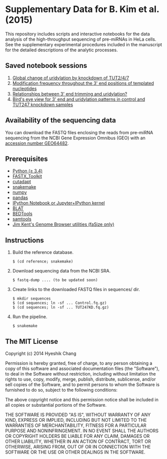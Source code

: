 # Supplementary Data for B. Kim et al. (2015)

This repository includes scripts and interactive notebooks for the data analysis of the high-throughput
sequencing of pre-miRNAs in HeLa cells. See the supplementary experimental procedures included in the
manuscript for the detailed descriptions of the analytic processes.


## Saved notebook sessions

1. [Global change of uridylation by knockdown of TUT2/4/7](http://nbviewer.ipython.org/github/hyeshik/bskim-2015-pre-miRNA/blob/master/notes/plot-global-uridylation-changes.ipynb)
1. [Modification frequency throughout the 3' end positions of templated nucleotides](http://nbviewer.ipython.org/github/hyeshik/bskim-2015-pre-miRNA/blob/master/notes/plot-modifications-endpos-frequency-circles.ipynb)
1. [Relationships between 3' end trimming and uridylation?](http://nbviewer.ipython.org/github/hyeshik/bskim-2015-pre-miRNA/blob/master/notes/plot-trimming-and-uridylation.ipynb)
1. [Bird's eye view for 3' end and uridylation patterns in control and TUT247 knockdown samples](http://nbviewer.ipython.org/github/hyeshik/bskim-2015-pre-miRNA/blob/master/notes/plot-uridylation-rate-change-by-position.ipynb)

## Availability of the sequencing data

You can download the FASTQ files enclosing the reads from pre-miRNA sequencing
from the NCBI Gene Expression Omnibus (GEO) with an
[accession number GEO64482](http://www.ncbi.nlm.nih.gov/geo/query/acc.cgi?acc=GSE64482).

## Prerequisites

* [Python (≥ 3.4)](https://www.python.org)
* [FASTX_Toolkit](http://hannonlab.cshl.edu/fastx_toolkit/)
* [cutadapt](https://code.google.com/p/cutadapt/)
* [snakemake](https://bitbucket.org/johanneskoester/snakemake)
* [numpy](http://www.numpy.org)
* [pandas](http://pandas.pydata.org)
* [IPython Notebook or Jupyter+IPython kernel](http://ipython.org)
* [BLAT](https://genome.ucsc.edu/FAQ/FAQblat.html)
* [BEDTools](https://github.com/arq5x/bedtools2)
* [samtools](http://www.htslib.org)
* [Jim Kent's Genome Browser utilities (faSize only)](https://genome.ucsc.edu/util.html)

## Instructions

1. Build the reference database.

   ```
   $ (cd reference; snakemake)
   ```

1. Download sequencing data from the NCBI SRA.

   ```
   $ fastq-dump .... (to be updated soon)
   ```

1. Create links to the downloaded FASTQ files in sequences/ dir.
 
   ```
   $ mkdir sequences
   $ (cd sequences; ln -sf ... Control.fq.gz)
   $ (cd sequences; ln -sf ... TUT247KD.fq.gz)
   ```

1. Run the pipeline.

   ```
   $ snakemake
   ```


## The MIT License

Copyright (c) 2014 Hyeshik Chang

Permission is hereby granted, free of charge, to any person obtaining a copy
of this software and associated documentation files (the "Software"), to deal
in the Software without restriction, including without limitation the rights
to use, copy, modify, merge, publish, distribute, sublicense, and/or sell
copies of the Software, and to permit persons to whom the Software is
furnished to do so, subject to the following conditions:

The above copyright notice and this permission notice shall be included in
all copies or substantial portions of the Software.

THE SOFTWARE IS PROVIDED "AS IS", WITHOUT WARRANTY OF ANY KIND, EXPRESS OR
IMPLIED, INCLUDING BUT NOT LIMITED TO THE WARRANTIES OF MERCHANTABILITY,
FITNESS FOR A PARTICULAR PURPOSE AND NONINFRINGEMENT. IN NO EVENT SHALL THE
AUTHORS OR COPYRIGHT HOLDERS BE LIABLE FOR ANY CLAIM, DAMAGES OR OTHER
LIABILITY, WHETHER IN AN ACTION OF CONTRACT, TORT OR OTHERWISE, ARISING FROM,
OUT OF OR IN CONNECTION WITH THE SOFTWARE OR THE USE OR OTHER DEALINGS IN
THE SOFTWARE.

